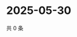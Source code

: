 # 2025-05-30

共 0 条

<!-- BEGIN ZHIHUQUESTIONS -->
<!-- 最后更新时间 Fri May 30 2025 12:16:29 GMT+0800 (China Standard Time) -->

<!-- END ZHIHUQUESTIONS -->
